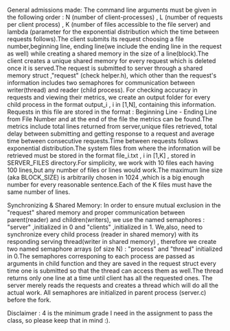 General admissions made:
The command line arguments must be given in the following order : N (number of client-processes) , L (number of requests per client process) , K (number of files accessible to the file server) and lambda (parameter for the exponential distribution which the time between requests follows).The client submits its request choosing a file number,beginning line, ending line(we include the ending line in the request as well) while creating a shared memory in the size of a line(block).The client creates a unique shared memory for every request which is deleted once it is served.The request is submitted to server through a shared memory struct ,"request" (check helper.h), which other than the request's information includes two semaphores for communication between writer(thread) and reader (child process). For checking accuracy in requests and viewing their metrics, we create an output folder for every child process in the format output_i , i in [1,N], containing this information. Requests in this file are stored in the format : Beginning Line - Ending Line from File Number and at the end of the file the metrics can be found.The metrics include total lines returned from server,unique files retrieved, total delay between submitting and getting response to a request and average time between consecutive requests.Time between requests follows exponential distribution.The system files from where the information will be retrieved must be stored in the format file_i.txt , i in [1,K] , stored in SERVER_FILES directory.For simplicity, we work with 10 files each having 100 lines,but any number of files or lines would work.The maximum line size (aka BLOCK_SIZE) is arbitrarily chosen in 1024 ,which is a big enough number for every reasonable sentence.Each of the K files must have the same number of lines.

Synchronizing & Shared Memory:
In order to ensure mutual exclusion in the "request" shared memory and proper communication between parent(reader) and children(writers), we use the named semaphores : "server" ,initialized in 0 and "clients" ,initialized in 1. We,also, need to synchronize every child process (reader in shared memory) with its responding serving thread(writer in shared memory) , therefore we create two named semaphore arrays (of size N) : "process" and "thread" initialized in 0.The semaphores corresponing to each process are passed as arguments in child function and they are saved in the request struct every time one is submitted so that the thread can access them as well.The thread returns only one line at a time until client has all the requested ones. The server merely reads the requests and creates a thread which will do all the actual work.
All semaphores are initialized in parent process (server.c) before the fork.

Disclaimer : 4 is the minimum grade I need in the assignment to pass the class, so please keep that in mind :).
